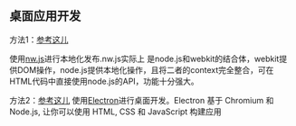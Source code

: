 桌面应用开发
------------------------
方法1：[参考这儿](https://www.cnblogs.com/meicorl/p/6008456.html)

使用[nw.js](http://nwjs.io)进行本地化发布.nw.js实际上 是node.js和webkit的结合体，webkit提供DOM操作，node.js提供本地化操作，且将二者的context完全整合，可在HTML代码中直接使用node.js的API，功能十分强大。

方法2：[参考这儿](https://www.jb51.net/article/119667.htm)
使用[Electron](https://electron.atom.io/)进行桌面开发。Electron 基于 Chromium 和 Node.js, 让你可以使用 HTML, CSS 和 JavaScript 构建应用